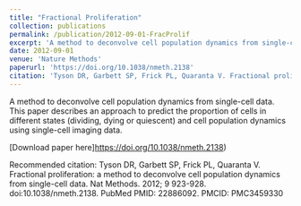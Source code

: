 ```yaml
---
title: "Fractional Proliferation"
collection: publications
permalink: /publication/2012-09-01-FracProlif
excerpt: 'A method to deconvolve cell population dynamics from single-cell data.'
date: 2012-09-01
venue: 'Nature Methods'
paperurl: 'https://doi.org/10.1038/nmeth.2138'
citation: 'Tyson DR, Garbett SP, Frick PL, Quaranta V. Fractional proliferation: a method to deconvolve cell population dynamics from single-cell data. Nat Methods. 2012; 9 923-928. doi:10.1038/nmeth.2138. PubMed PMID: 22886092. PMCID: PMC3459330'
---
```

A method to deconvolve cell population dynamics from single-cell data. This paper describes an approach to predict the proportion of cells in different states (dividing, dying or quiescent) and cell population dynamics using single-cell imaging data. 

[Download paper here]https://doi.org/10.1038/nmeth.2138)

Recommended citation: Tyson DR, Garbett SP, Frick PL, Quaranta V. Fractional proliferation: a method to deconvolve cell population dynamics from single-cell data. Nat Methods. 2012; 9 923-928. doi:10.1038/nmeth.2138. PubMed PMID: 22886092. PMCID: PMC3459330




